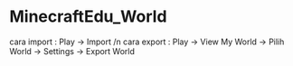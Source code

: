 # MinecraftEdu_World

cara import : Play -> Import
/n
cara export : Play -> View My World -> Pilih World -> Settings -> Export World
